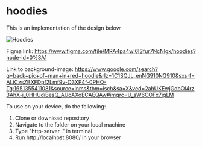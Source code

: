 # hoodies

This is an implementation of the design below

![Hoodies](https://user-images.githubusercontent.com/38637293/165888773-89654729-b5d4-498a-a073-5efad1254529.jpg)

Figma link: https://www.figma.com/file/MRA4pa4wl6ISfur7NcNlgx/hoodies?node-id=0%3A1

Link to background-image: https://www.google.com/search?q=back+pic+of+man+in+red+hoodie&rlz=1C1SQJL_enNG910NG910&sxsrf=ALiCzsZBXFDpf2Lmf9v-O3XP4f-0PHQ-Tg:1651355411081&source=lnms&tbm=isch&sa=X&ved=2ahUKEwjGobOl4rz3AhX-i_0HHUdiBesQ_AUoAXoECAEQAw#imgrc=U_sW6COFx7igLM

To use on your device, do the following:

1) Clone or download repository
2) Navigate to the folder on your local machine
3) Type "http-server ." in terminal
4) Run http://localhost:8080/ in your browser
